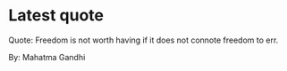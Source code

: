 # Latest quote 

Quote: Freedom is not worth having if it does not connote freedom to err. 

By: Mahatma Gandhi
